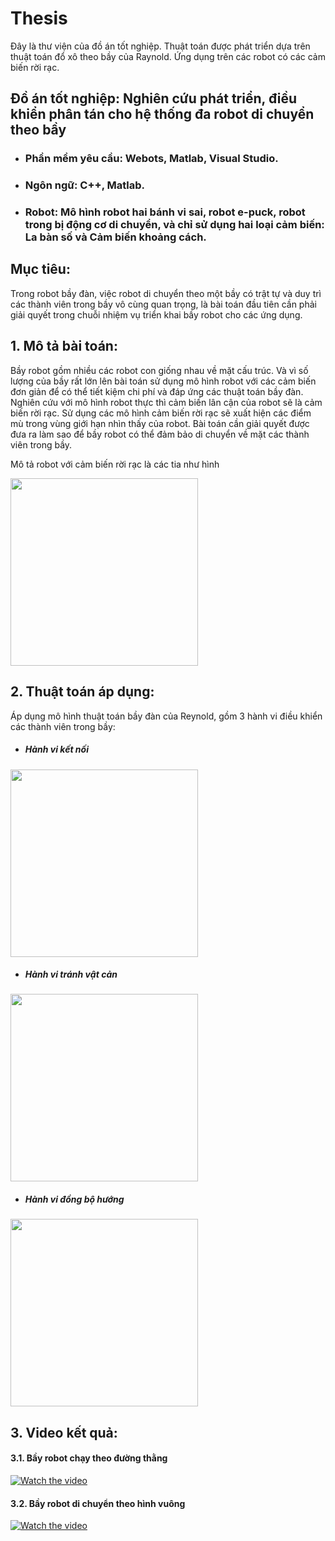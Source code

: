 # Thesis

Đây là thư viện của đồ án tốt nghiệp. Thuật toán được phát triển dựa trên thuật toán đổ xô theo bầy của Raynold. Ứng dụng trên các robot có các cảm biến
rời rạc.

## Đồ án tốt nghiệp: Nghiên cứu phát triển, điều khiển phân tán cho hệ thống đa robot di chuyển theo bầy

- ### Phần mềm yêu cầu: Webots, Matlab, Visual Studio.
- ### Ngôn ngữ: C++, Matlab.
- ### Robot: Mô hình robot hai bánh vi sai, robot e-puck, robot trong bị động cơ di chuyển, và chỉ sử dụng hai loại cảm biến: La bàn số và Cảm biến khoảng cách.
## Mục tiêu: 
Trong robot bầy đàn, việc robot di chuyển theo một bầy có trật tự và duy trì các thành viên trong bầy vô cùng quan trọng, là bài toán đầu tiên cần phải giải quyết trong chuỗi nhiệm vụ triển khai bầy robot cho các ứng dụng.

## 1. Mô tả bài toán:
Bầy robot gồm nhiều các robot con giống nhau về mặt cấu trúc. Và vì số lượng của bầy rất lớn lên bài toán sử dụng mô hình robot với các cảm biến đơn giản để có thể tiết kiệm chi phí và đáp ứng các thuật toán bầy đàn. Nghiên cứu với mô hình robot thực thì cảm biến lân cận của robot sẽ là cảm biến rời rạc. Sử dụng các mô hình cảm biến rời rạc sẽ xuất hiện các điểm mù trong vùng giới hạn nhìn thấy của robot. Bài toán cần giải quyết được đưa ra làm sao để bầy robot có thể đảm bảo di chuyển về mặt các thành viên trong bầy. 

Mô tả robot với cảm biến rời rạc là các tia như hình

<img src="https://github.com/ndamtruong2k/thesisFlocking/blob/main/src/Thesis_Robot.png" width="300">

## 2. Thuật toán áp dụng:
Áp dụng mô hình thuật toán bầy đàn của Reynold, gồm 3 hành vi điều khiển các thành viên trong bầy:
- ##### Hành vi kết nối

<img src = "https://github.com/ndamtruong2k/thesisFlocking/blob/main/src/H%C3%A0nh%20vi%20k%E1%BA%BFt%20n%E1%BB%91i.png" width = "300">

- ##### Hành vi tránh vật cản

<img src = "https://github.com/ndamtruong2k/thesisFlocking/blob/main/src/H%C3%A0nh%20vi%20tr%C3%A1nh%20v%E1%BA%ADt%20c%E1%BA%A3n.png" width = "300">

- ##### Hành vi đồng bộ hướng

<img src = "https://github.com/ndamtruong2k/thesisFlocking/blob/main/src/H%C3%A0nh%20vi%20%C4%91%E1%BB%93ng%20b%E1%BB%99%20h%C6%B0%E1%BB%9Bng.png" width = "300">

## 3. Video kết quả:

#### 3.1. Bầy robot chạy theo đường thằng

[![Watch the video](https://img.youtube.com/vi/5Meb0rCZP5w/maxresdefault.jpg)](https://youtu.be/5Meb0rCZP5w)

#### 3.2. Bầy robot di chuyển theo hình vuông

[![Watch the video](https://img.youtube.com/vi/WWOYKLh3Vig/maxresdefault.jpg)](https://youtu.be/WWOYKLh3Vig)


